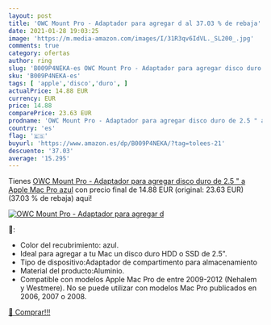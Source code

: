 ```yaml
---
layout: post
title: 'OWC Mount Pro - Adaptador para agregar d al 37.03 % de rebaja'
date: 2021-01-28 19:03:25
image: 'https://m.media-amazon.com/images/I/31R3qv6IdVL._SL200_.jpg'
comments: true
category: ofertas
author: ring
slug: 'B009P4NEKA-es OWC Mount Pro - Adaptador para agregar disco duro de 2.5 "...'
sku: 'B009P4NEKA-es'
tags: [ 'apple','disco','duro', ]
actualPrice: 14.88 EUR
currency: EUR
price: 14.88
comparePrice: 23.63 EUR
prodname: 'OWC Mount Pro - Adaptador para agregar disco duro de 2.5 " a Apple Mac Pro  azul'
country: 'es'
flag: '🇪🇸'
buyurl: 'https://www.amazon.es/dp/B009P4NEKA/?tag=tolees-21'
descuento: '37.03'
average: '15.295'
---
```


Tienes [OWC Mount Pro - Adaptador para agregar disco duro de 2.5 " a Apple Mac Pro  azul](https://www.amazon.es/dp/B009P4NEKA/?tag=tolees-21) con precio final de  14.88 EUR (original: 23.63 EUR) (37.03 %  de rebaja) aqui!

[![OWC Mount Pro - Adaptador para agregar d](https://m.media-amazon.com/images/I/31R3qv6IdVL._SL200_.jpg)](https://www.amazon.es/dp/B009P4NEKA/?tag=tolees-21)

🔎:

- Color del recubrimiento: azul.
- Ideal para agregar a tu Mac un disco duro HDD o SSD de 2.5".
- Tipo de dispositivo:Adaptador de compartimento para almacenamiento
- Material del producto:Aluminio.
- Compatible con modelos Apple Mac Pro de entre 2009-2012 (Nehalem y Westmere). No se puede utilizar con modelos Mac Pro publicados en 2006, 2007 o 2008.

[🛒 Comprar!!!](https://www.amazon.es/dp/B009P4NEKA/?tag=tolees-21)
